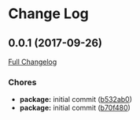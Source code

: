 # Change Log

<a name="0.0.1"></a>
## 0.0.1 (2017-09-26)

[Full Changelog](https://github.com/design4pro/documentalist-webpack-plugin/compare/...v0.0.1)


### Chores

* **package:** initial commit ([b532ab0](https://github.com/design4pro/documentalist-webpack-plugin/commit/b532ab0))<br>
* **package:** initial commit ([b70f480](https://github.com/design4pro/documentalist-webpack-plugin/commit/b70f480))<br>
